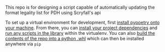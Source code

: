 This repo is for designing a script capable of automatically updating the format legality list for PDH using Scryfall's api


To set up a virtual environment for development, first [install pypoetry onto your machine](https://python-poetry.org/docs/#installation).
From there, you can [install your project dependencies](https://python-poetry.org/docs/basic-usage/#installing-dependencies) and
[run any scripts in the library](https://python-poetry.org/docs/basic-usage/#using-poetry-run) within the virtualenv. You can also
[build the contents of the repo into a python .whl](https://python-poetry.org/docs/cli#build) which can then be installed anywhere via `pip`
